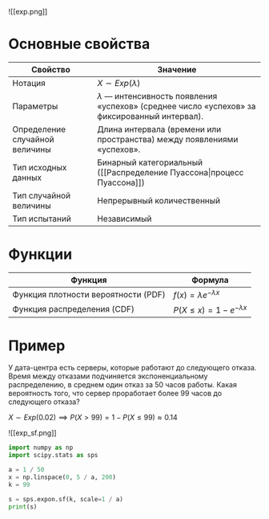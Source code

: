 
![[exp.png]]

# Основные свойства

| Свойство                       | Значение                                                                                           |
| ------------------------------ | -------------------------------------------------------------------------------------------------- |
| Нотация                        | $X \sim Exp(\lambda)$                                                                              |
| Параметры                      | $\lambda$ — интенсивность появления «успехов» (среднее число «успехов» за фиксированный интервал). |
| Определение случайной величины | Длина интервала (времени или пространства) между появлениями «успехов».                            |
| Тип исходных данных            | Бинарный категориальный ([[Распределение Пуассона\|процесс Пуассона]])                             |
| Тип случайной величины         | Непрерывный количественный                                                                         |
| Тип испытаний                  | Независимый                                                                                        |

# Функции

| Функция                             | Формула                            |
| ----------------------------------- | ---------------------------------- |
| Функция плотности вероятности (PDF) | $f(x) = \lambda e^{-\lambda x}$    |
| Функция распределения (CDF)         | $P(X \leq x) = 1 - e^{-\lambda x}$ |

# Пример

У дата-центра есть серверы, которые работают до следующего отказа. Время между отказами подчиняется экспоненциальному распределению, в среднем один отказ за 50 часов работы. Какая вероятность того, что сервер проработает более 99 часов до следующего отказа?

$X \sim Exp(0.02) \implies P(X > 99) = 1 - P(X \leq 99)  \approx 0.14$

![[exp_sf.png]]

```python
import numpy as np
import scipy.stats as sps

a = 1 / 50
x = np.linspace(0, 5 / a, 200)
k = 99

s = sps.expon.sf(k, scale=1 / a)
print(s)
```
